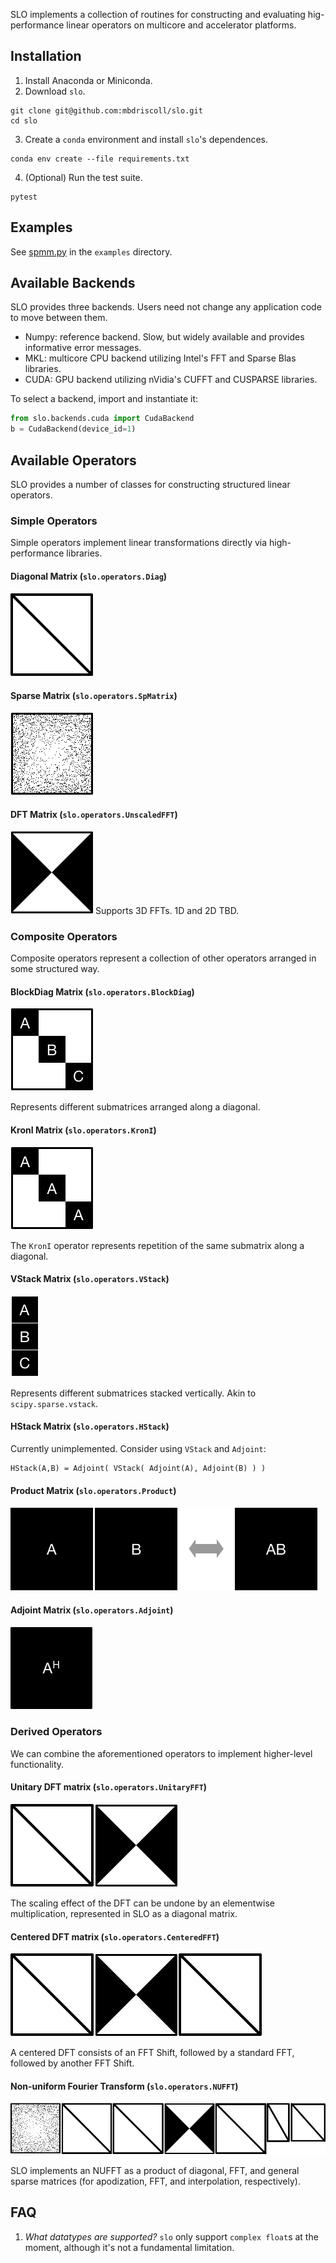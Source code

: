 SLO implements a collection of routines for constructing and evaluating hig-performance linear operators on multicore and accelerator platforms.

## Installation
1. Install Anaconda or Miniconda.
2. Download `slo`.
```
git clone git@github.com:mbdriscoll/slo.git
cd slo
```
3. Create a `conda` environment and install `slo`'s dependences.
```
conda env create --file requirements.txt
```
4. (Optional) Run the test suite.
```
pytest
```
## Examples
See [spmm.py](https://github.com/mbdriscoll/slo/blob/master/examples/spmm.py) in the `examples` directory.

## Available Backends

SLO provides three backends. Users need not change any application code to move between them.
* Numpy: reference backend. Slow, but widely available and provides informative error messages.
* MKL: multicore CPU backend utilizing Intel's FFT and Sparse Blas libraries.
* CUDA: GPU backend utilizing nVidia's CUFFT and CUSPARSE libraries.

To select a backend, import and instantiate it:
```python
from slo.backends.cuda import CudaBackend
b = CudaBackend(device_id=1)
```

## Available Operators
SLO provides a number of classes for constructing structured linear operators.

### Simple Operators
Simple operators implement linear transformations directly via high-performance libraries.

#### Diagonal Matrix (`slo.operators.Diag`)
![Diagonal Matrix Image](imgs/DiagM.png)

#### Sparse Matrix (`slo.operators.SpMatrix`)
![Sparse Matrix Image](imgs/SparseM.png)

#### DFT Matrix (`slo.operators.UnscaledFFT`)
![DFT Matrix Image](imgs/FFT.png)
Supports 3D FFTs. 1D and 2D TBD.


### Composite Operators

Composite operators represent a collection of other operators arranged in some structured way.


#### BlockDiag Matrix (`slo.operators.BlockDiag`)
![Block Diagonal Matrix](imgs/BlockDiag.png)

Represents different submatrices arranged along a diagonal.

#### KronI Matrix (`slo.operators.KronI`)

![KronI Matrix](imgs/KronI.png)

The `KronI` operator represents repetition of the same submatrix along a diagonal.


#### VStack Matrix (`slo.operators.VStack`)

![VStack Matrix](imgs/VStack.png)

Represents different submatrices stacked vertically. Akin to `scipy.sparse.vstack`.

#### HStack Matrix (`slo.operators.HStack`)

Currently unimplemented. Consider using `VStack` and `Adjoint`:
```
HStack(A,B) = Adjoint( VStack( Adjoint(A), Adjoint(B) ) )
```

#### Product Matrix (`slo.operators.Product`)

![Product Matrix](imgs/Product.png)


#### Adjoint Matrix (`slo.operators.Adjoint`)

![Adjoint Matrix](imgs/Adjoint.png)


### Derived Operators
We can combine the aforementioned operators to implement higher-level functionality.

#### Unitary DFT matrix (`slo.operators.UnitaryFFT`)

![UFFT Matrix](imgs/UnitaryFFT.png)

The scaling effect of the DFT can be undone by an elementwise multiplication, represented in SLO as a diagonal matrix.

#### Centered DFT matrix (`slo.operators.CenteredFFT`)

![CFFT Matrix](imgs/CenteredFFT.png)

A centered DFT consists of an FFT Shift, followed by a standard FFT, followed by another FFT Shift.


#### Non-uniform Fourier Transform (`slo.operators.NUFFT`)

![NUFFT Matrix](imgs/NUFFT.png)

SLO implements an NUFFT as a product of diagonal, FFT, and general sparse matrices (for apodization, FFT, and interpolation, respectively).

## FAQ
1. *What datatypes are supported?* `slo` only support `complex float`s at the moment, although it's not a fundamental limitation.
